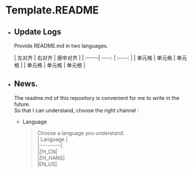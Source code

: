 # Template.README  
+ ## Update Logs
  Provide README.md in two languages.  
  
  | 左对齐 | 右对齐 | 居中对齐 |
| :-----| ----: | :----: |
| 单元格 | 单元格 | 单元格 |
| 单元格 | 单元格 | 单元格 |
  
+ ## News.
  The readme.md of this repository is convenient for me to write in the future.  
  So that I can understand, choose the right channel :   
  
  * Language  
    > Choose a language you understand.  
      | Language |  
      |:--------:|  
      |ZH_CN|  
      |ZH_HANS|  
      |EN_US|  
